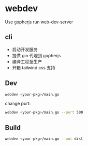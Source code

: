 # webdev

Use gopherjs run web-dev-server

## cli

- 启动开发服务
- 提供 gin 代理到 gopherjs
- 编译工程至生产
- 开箱 tailwind.css 支持

## Dev

```sh
webdev <your-pkg>/main.go
```

change port:

```sh
webdev <your-pkg>/main.go --port 500
```

## Build

```sh
webdev <your-pkg>/main.go --out dist
```

